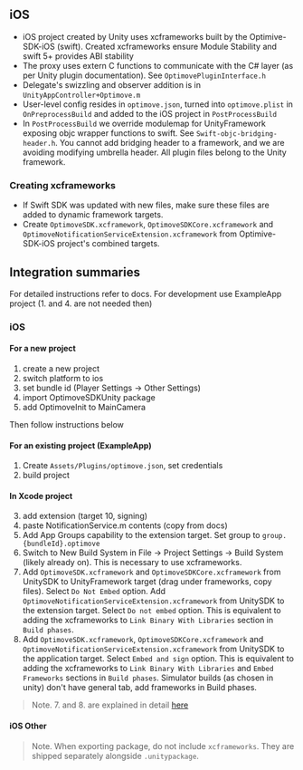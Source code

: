 ## iOS

- iOS project created by Unity uses xcframeworks built by the Optimive-SDK-iOS (swift). Created xcframeworks ensure Module Stability and swift 5+ provides ABI stability
- The proxy uses extern C functions to communicate with the C# layer (as per Unity plugin documentation). See `OptimovePluginInterface.h`
- Delegate's swizzling and observer addition is in `UnityAppController+Optimove.m`
- User-level config resides in `optimove.json`, turned into `optimove.plist` in `OnPreprocessBuild` and added to the iOS project in `PostProcessBuild`
- In `PostProcessBuild` we override modulemap for UnityFramework exposing objc wrapper functions to swift. See `Swift-objc-bridging-header.h`. You cannot add bridging header to a framework, and we are avoiding modifying umbrella header. All plugin files belong to the Unity framework.

### Creating xcframeworks

- If Swift SDK was updated with new files, make sure these files are added to dynamic framework targets.
- Create `OptimoveSDK.xcframework`, `OptimoveSDKCore.xcframework` and `OptimoveNotificationServiceExtension.xcframework` from Optimive-SDK-iOS project's combined targets.

## Integration summaries

For detailed instructions refer to docs. For development use ExampleApp project (1. and 4. are not needed then)

### iOS

#### For a new project

1. create a new project
2. switch platform to ios
3. set bundle id (Player Settings -> Other Settings)
4. import OptimoveSDKUnity package
5. add OptimoveInit to MainCamera

Then follow instructions below

#### For an existing project (ExampleApp)

1. Create `Assets/Plugins/optimove.json`, set credentials
2. build project

#### In Xcode project

3. add extension (target 10, signing)
4. paste NotificationService.m contents (copy from docs)
5. Add App Groups capability to the extension target. Set group to `group.{bundleId}.optimove`
6. Switch to New Build System in File -> Project Settings -> Build System (likely already on). This is necessary to use xcframeworks.
7. Add `OptimoveSDK.xcframework` and `OptimoveSDKCore.xcframework` from UnitySDK to UnityFramework target (drag under frameworks, copy files). Select `Do Not Embed` option. Add `OptimoveNotificationServiceExtension.xcframework` from UnitySDK to the extension target. Select `Do not embed` option. This is equivalent to adding the xcframeworks to `Link Binary With Libraries` section in `Build phases`.
8. Add `OptimoveSDK.xcframework`, `OptimoveSDKCore.xcframework` and `OptimoveNotificationServiceExtension.xcframework` from UnitySDK to the application target. Select `Embed and sign` option. This is equivalent to adding the xcframeworks to `Link Binary With Libraries` and `Embed Frameworks` sections in `Build phases`. Simulator builds (as chosen in unity) don't have general tab, add frameworks in Build phases.
> Note. 7. and 8. are explained in detail [here](https://docs.leanplum.com/changelog/unity-ios-xcode-123-and-new-build-system)

#### iOS Other

> Note. When exporting package, do not include `xcframeworks`. They are shipped separately alongside `.unitypackage`.
